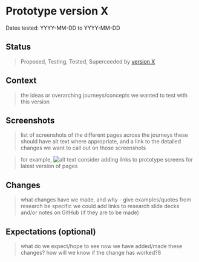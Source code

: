 # Prototype version X

Dates tested: YYYY-MM-DD to YYYY-MM-DD

## Status

> Proposed, Testing, Tested, Superceeded by [version X](../prototype-version-X)

## Context

> the ideas or overarching journeys/concepts we wanted to test with this version

## Screenshots

> list of screenshots of the different pages across the journeys
> these should have alt text where appropriate, and a link to the detailed changes we want to call out on those screenshots

> for example, ![alt text](../screenshots/001-forms-landing.png)
> consider adding links to prototype screens for latest version of pages

## Changes

> what changes have we made, and why - give examples/quotes from research
> be specific
> we could add links to research slide decks and/or notes on GitHub (if they are to be made)
 
## Expectations (optional)

> what do we expect/hope to see now we have added/made these changes?
> how will we know if the change has worked?ß
